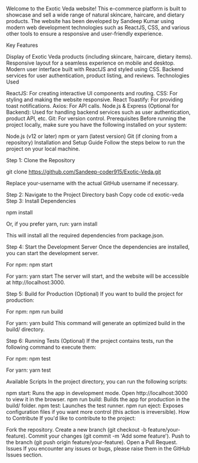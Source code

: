 Welcome to the Exotic Veda website! This e-commerce platform is built to showcase and sell a wide range of natural skincare, haircare, and dietary products. The website has been developed by Sandeep Kumar using modern web development technologies such as ReactJS, CSS, and various other tools to ensure a responsive and user-friendly experience.

Key Features

Display of Exotic Veda products (including skincare, haircare, dietary items).
Responsive layout for a seamless experience on mobile and desktop.
Modern user interface built with ReactJS and styled using CSS.
Backend services for user authentication, product listing, and reviews.
Technologies Used

ReactJS: For creating interactive UI components and routing.
CSS: For styling and making the website responsive.
React Toastify: For providing toast notifications.
Axios: For API calls.
Node.js & Express (Optional for Backend): Used for handling backend services such as user authentication, product API, etc.
Git: For version control.
Prerequisites
Before running the project locally, make sure you have the following installed on your system:

Node.js (v12 or later)
npm or yarn (latest version)
Git (if cloning from a repository)
Installation and Setup Guide
Follow the steps below to run the project on your local machine.

Step 1: Clone the Repository


git clone https://github.com/Sandeep-coder915/Exotic-Veda.git


Replace your-username with the actual GitHub username if necessary.

Step 2: Navigate to the Project Directory
bash
Copy code
cd exotic-veda
Step 3: Install Dependencies
 



npm install

Or, if you prefer yarn, run:
yarn install

This will install all the required dependencies from package.json.

Step 4: Start the Development Server
Once the dependencies are installed, you can start the development server.


For npm:
npm start


For yarn:
yarn start
The server will start, and the website will be accessible at http://localhost:3000.

Step 5: Build for Production (Optional)
If you want to build the project for production:

For npm:
npm run build

For yarn:
yarn build
This command will generate an optimized build in the build/ directory.

Step 6: Running Tests (Optional)
If the project contains tests, run the following command to execute them:

For npm:
npm test

For yarn:
yarn test


Available Scripts
In the project directory, you can run the following scripts:

npm start: Runs the app in development mode. Open http://localhost:3000 to view it in the browser.
npm run build: Builds the app for production in the build/ folder.
npm test: Launches the test runner.
npm run eject: Exposes configuration files if you want more control (this action is irreversible).
How to Contribute
If you'd like to contribute to the project:

Fork the repository.
Create a new branch (git checkout -b feature/your-feature).
Commit your changes (git commit -m 'Add some feature').
Push to the branch (git push origin feature/your-feature).
Open a Pull Request.
Issues
If you encounter any issues or bugs, please raise them in the GitHub Issues section.